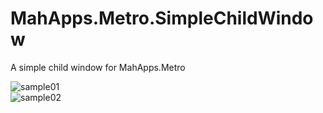 MahApps.Metro.SimpleChildWindow
===============================

A simple child window for MahApps.Metro

![sample01](https://raw.github.com/punker76/MahApps.Metro.SimpleChildWindow/master/screenshots/001.png)  
![sample02](https://raw.github.com/punker76/MahApps.Metro.SimpleChildWindow/master/screenshots/002.png)  